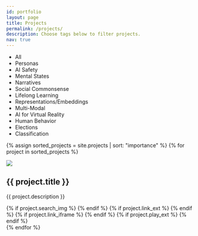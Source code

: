 ```yaml
---
id: portfolio
layout: page
title: Projects
permalink: /projects/
description: Choose tags below to filter projects.
nav: true
---
```


<div class="container-portfolio">

<ul id="filters" class="clearfix">
    <li><span class="filter active" data-filter="all">All</span></li>
    <li><span class="filter" data-filter=".personas">Personas</span></li>
    <li><span class="filter" data-filter=".aisafety">AI Safety</span></li>
    <li><span class="filter" data-filter=".mental">Mental States</span></li>
    <li><span class="filter" data-filter=".narratives">Narratives</span></li>
    <li><span class="filter" data-filter=".commonsense">Social Commonsense</span></li>
    <li><span class="filter" data-filter=".lifelong">Lifelong Learning</span></li>
    <li><span class="filter" data-filter=".embeddings">Representations/Embeddings</span></li>
    <li><span class="filter" data-filter=".multimodal">Multi-Modal</span></li>
    <li><span class="filter" data-filter=".vr">AI for Virtual Reality</span></li>
    <li><span class="filter" data-filter=".behavior">Human Behavior</span></li>
    <li><span class="filter" data-filter=".elections">Elections</span></li>
    <li><span class="filter" data-filter=".classify">Classification</span></li>
    


</ul>

<div id="portfoliolist">
    
{% assign sorted_projects = site.projects | sort: "importance" %}
{% for project in sorted_projects %}
    <div class="mix view view-first portfolio {{ project.category }}" data-cat="{{ project.category }}">
        <img src="{{ project.img | relative_url }}" />
        <div class="mask">
            <h2>{{ project.title }}</h2>
            <p>{{ project.description }}</p>
            {% if project.search_img %}
              <a href="{{ project.search_img }}" rel="portfolio" class="info open-imag">
                <i class="fa fa-search"></i>
              </a>
            {% endif %}
            {% if project.link_ext %}
              <a href="{{ project.link_ext }}" target="_blank" class="info external">
              <i class="fa fa-link"></i>
              </a> 
            {% endif %}
            {% if project.link_iframe %}
              <a href="{{ project.link_iframe }}?width=800&height=500&iframe=true" rel="portfolio"  class="info external"><i class="fa fa-link"></i></a>
            {% endif %}
            {% if project.play_ext %}
              <a href="{{ project.play_ext }}" rel="portfolio" class="info external"><i class="fa fa-play"></i></a>
            {% endif %}
        </div>
    </div>
{% endfor %}
    <div class="clear"></div>

</div>

</div>                                          

